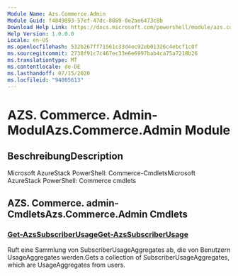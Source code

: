 ```yaml
---
Module Name: Azs.Commerce.Admin
Module Guid: f4849893-57ef-47dc-8089-8e2ae6473c8b
Download Help Link: https://docs.microsoft.com/powershell/module/azs.commerce.admin
Help Version: 1.0.0.0
Locale: en-US
ms.openlocfilehash: 532b267ff71561c33d4ec92eb01326c4ebcf1c0f
ms.sourcegitcommit: 2738f91c7c467ec33e6e6997bab4ca75a7218b26
ms.translationtype: MT
ms.contentlocale: de-DE
ms.lasthandoff: 07/15/2020
ms.locfileid: "94005613"
---
```

# <span data-ttu-id="9f7ca-101">AZS. Commerce. Admin-Modul</span><span class="sxs-lookup"><span data-stu-id="9f7ca-101">Azs.Commerce.Admin Module</span></span>
## <span data-ttu-id="9f7ca-102">Beschreibung</span><span class="sxs-lookup"><span data-stu-id="9f7ca-102">Description</span></span>
<span data-ttu-id="9f7ca-103">Microsoft AzureStack PowerShell: Commerce-Cmdlets</span><span class="sxs-lookup"><span data-stu-id="9f7ca-103">Microsoft AzureStack PowerShell: Commerce cmdlets</span></span>

## <span data-ttu-id="9f7ca-104">AZS. Commerce. admin-Cmdlets</span><span class="sxs-lookup"><span data-stu-id="9f7ca-104">Azs.Commerce.Admin Cmdlets</span></span>
### [<span data-ttu-id="9f7ca-105">Get-AzsSubscriberUsage</span><span class="sxs-lookup"><span data-stu-id="9f7ca-105">Get-AzsSubscriberUsage</span></span>](Get-AzsSubscriberUsage.md)
<span data-ttu-id="9f7ca-106">Ruft eine Sammlung von SubscriberUsageAggregates ab, die von Benutzern UsageAggregates werden.</span><span class="sxs-lookup"><span data-stu-id="9f7ca-106">Gets a collection of SubscriberUsageAggregates, which are UsageAggregates from users.</span></span>

